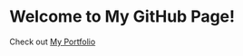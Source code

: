 <!DOCTYPE html>
<html lang="en">
<head>
    <meta charset="UTF-8">
    <meta name="viewport" content="width=device-width, initial-scale=1.0">
</head>
<body>
    <h1>Welcome to My GitHub Page!</h1>
    <p>Check out <a href="https://bncmnky.github.io" target="_blank">My Portfolio</a></p>
</body>
</html>
